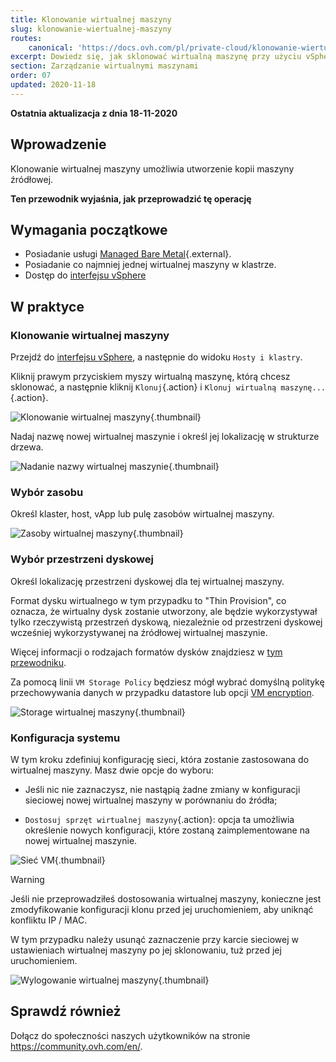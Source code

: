 ```yaml
---
title: Klonowanie wirtualnej maszyny
slug: klonowanie-wiertualnej-maszyny
routes:
    canonical: 'https://docs.ovh.com/pl/private-cloud/klonowanie-wiertualnej-maszyny/'
excerpt: Dowiedz się, jak sklonować wirtualną maszynę przy użyciu vSphere
section: Zarządzanie wirtualnymi maszynami
order: 07
updated: 2020-11-18
---
```


**Ostatnia aktualizacja z dnia 18-11-2020**

## Wprowadzenie

Klonowanie wirtualnej maszyny umożliwia utworzenie kopii maszyny źródłowej.

**Ten przewodnik wyjaśnia, jak przeprowadzić tę operację**

## Wymagania początkowe

- Posiadanie usługi [Managed Bare Metal](https://www.ovhcloud.com/pl/managed-bare-metal/){.external}.
- Posiadanie co najmniej jednej wirtualnej maszyny w klastrze.
- Dostęp do [interfejsu vSphere](../polaczenie-interfejs-vsphere/)

## W praktyce

### Klonowanie wirtualnej maszyny

Przejdź do [interfejsu vSphere](../polaczenie-interfejs-vsphere/), a następnie do widoku `Hosty i klastry`.

Kliknij prawym przyciskiem myszy wirtualną maszynę, którą chcesz sklonować, a następnie kliknij `Klonuj`{.action} i `Klonuj wirtualną maszynę...`{.action}. 

![Klonowanie wirtualnej maszyny](images/clonevm01.png){.thumbnail}

Nadaj nazwę nowej wirtualnej maszynie i określ jej lokalizację w strukturze drzewa.

![Nadanie nazwy wirtualnej maszynie](images/clonevm02.png){.thumbnail}

### Wybór zasobu

Określ klaster, host, vApp lub pulę zasobów wirtualnej maszyny.

![Zasoby wirtualnej maszyny](images/clonevm03.png){.thumbnail}

### Wybór przestrzeni dyskowej

Określ lokalizację przestrzeni dyskowej dla tej wirtualnej maszyny. 

Format dysku wirtualnego w tym przypadku to "Thin Provision", co oznacza, że wirtualny dysk zostanie utworzony, ale będzie wykorzystywał tylko rzeczywistą przestrzeń dyskową, niezależnie od przestrzeni dyskowej wcześniej wykorzystywanej na źródłowej wirtualnej maszynie.

Więcej informacji o rodzajach formatów dysków znajdziesz w [tym przewodniku](../jaki-format-dysku-wybrac/).

Za pomocą linii `VM Storage Policy` będziesz mógł wybrać domyślną politykę przechowywania danych w przypadku datastore lub opcji [VM encryption](../szyfrowanie-vm/).

![Storage wirtualnej maszyny](images/clonevm04.png){.thumbnail}

### Konfiguracja systemu

W tym kroku zdefiniuj konfigurację sieci, która zostanie zastosowana do wirtualnej maszyny. Masz dwie opcje do wyboru:

- Jeśli nic nie zaznaczysz, nie nastąpią żadne zmiany w konfiguracji sieciowej nowej wirtualnej maszyny w porównaniu do źródła;

- `Dostosuj sprzęt wirtualnej maszyny`{.action}\: opcja ta umożliwia określenie nowych konfiguracji, które zostaną zaimplementowane na nowej wirtualnej maszynie.

![Sieć VM](images/clonevm05.png){.thumbnail}

> [!warning]
>
> Jeśli nie przeprowadziłeś dostosowania wirtualnej maszyny, konieczne jest zmodyfikowanie konfiguracji klonu przed jej uruchomieniem, aby uniknąć konfliktu IP / MAC. 
>
>W tym przypadku należy usunąć zaznaczenie przy karcie sieciowej w ustawieniach wirtualnej maszyny po jej sklonowaniu, tuż przed jej uruchomieniem.
>
>![Wylogowanie wirtualnej maszyny](images/clonevm06.png){.thumbnail}
>

## Sprawdź również

Dołącz do społeczności naszych użytkowników na stronie <https://community.ovh.com/en/>.
